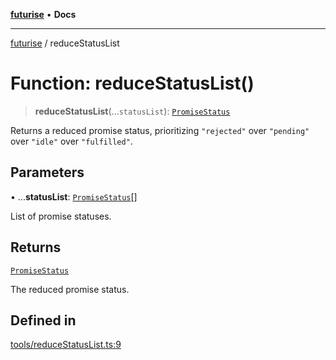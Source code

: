 [**futurise**](../README.md) • **Docs**

***

[futurise](../README.md) / reduceStatusList

# Function: reduceStatusList()

> **reduceStatusList**(...`statusList`): [`PromiseStatus`](../type-aliases/PromiseStatus.md)

Returns a reduced promise status, prioritizing `"rejected"` over `"pending"` over `"idle"` over `"fulfilled"`.

## Parameters

• ...**statusList**: [`PromiseStatus`](../type-aliases/PromiseStatus.md)[]

List of promise statuses.

## Returns

[`PromiseStatus`](../type-aliases/PromiseStatus.md)

The reduced promise status.

## Defined in

[tools/reduceStatusList.ts:9](https://github.com/nevoland/futurise/blob/54db9391420145098bc39b459b46ddbae49856b0/lib/tools/reduceStatusList.ts#L9)
